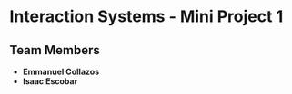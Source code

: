 # Interaction Systems - Mini Project 1

## Team Members
- **Emmanuel Collazos**
- **Isaac Escobar**

